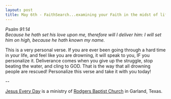 ```yaml
---
layout: post
title: May 6th - FaithSearch...examining your Faith in the midst of life's
---
```


_Psalm 91:14  
Because he hath set his love upon me, therefore will I deliver him:
I will set him on high, because he hath known my name._

This is a very personal verse. If you are ever been going through a
hard time in your life, and feel like you are drowning, it will speak
to you, IF you personalize it. Deliverance comes when you give up the
struggle, stop beating the water, and cling to GOD. That is the way
that all drowning people are rescued! Personalize this verse and take
it with you today!

 --

<a href=http://jesuseveryday.net>Jesus Every Day</a> is a ministry of <a href=http://rodgersbaptist.net>Rodgers Baptist Church</a> in Garland, Texas.
